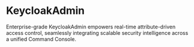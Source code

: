 # KeycloakAdmin
Enterprise-grade KeycloakAdmin empowers real-time attribute-driven access control, seamlessly integrating scalable security intelligence across a unified Command Console.
